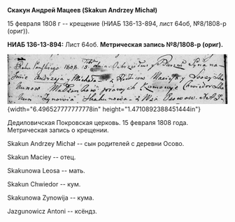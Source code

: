 **Скакун Андрей Мацеев (Skakun Andrzey Michał)**

15 февраля 1808 г -- крещение (НИАБ 136-13-894, лист 64об, №8/1808-р
(ориг)).

**НИАБ 136-13-894:** Лист 64об. **Метрическая запись №8/1808-р (ориг).**

![](./media/5bdeb47439aa792837f55c2211f1fddb6d9de62f.png){width="6.496527777777778in"
height="1.4710892388451444in"}

Дедиловичская Покровская церковь. 15 февраля 1808 года. Метрическая
запись о крещении.

Skakun Andrzey Michał -- сын родителей с деревни Осовo.

Skakun Maciey -- отец.

Skakunowa Leosa -- мать.

Skakun Chwiedor -- кум.

Skakunowa Zynowija -- кума.

Jazgunowicz Antoni -- ксёндз.
